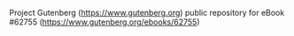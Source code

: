 Project Gutenberg (https://www.gutenberg.org) public repository for eBook #62755 (https://www.gutenberg.org/ebooks/62755)
